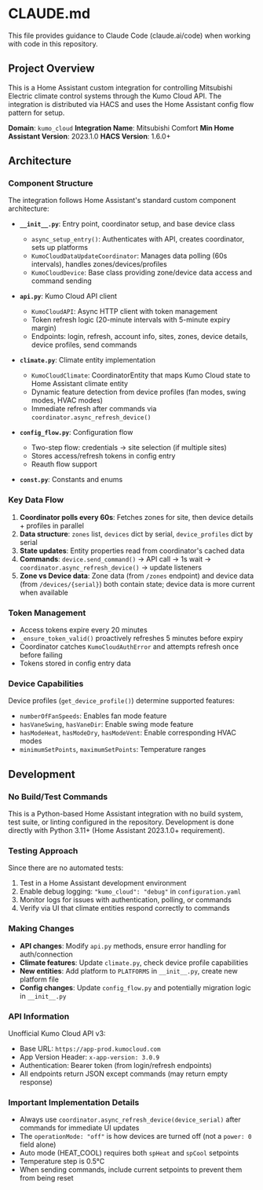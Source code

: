 # CLAUDE.md

This file provides guidance to Claude Code (claude.ai/code) when working with code in this repository.

## Project Overview

This is a Home Assistant custom integration for controlling Mitsubishi Electric climate control systems through the Kumo Cloud API. The integration is distributed via HACS and uses the Home Assistant config flow pattern for setup.

**Domain**: `kumo_cloud`
**Integration Name**: Mitsubishi Comfort
**Min Home Assistant Version**: 2023.1.0
**HACS Version**: 1.6.0+

## Architecture

### Component Structure

The integration follows Home Assistant's standard custom component architecture:

- **`__init__.py`**: Entry point, coordinator setup, and base device class
  - `async_setup_entry()`: Authenticates with API, creates coordinator, sets up platforms
  - `KumoCloudDataUpdateCoordinator`: Manages data polling (60s intervals), handles zones/devices/profiles
  - `KumoCloudDevice`: Base class providing zone/device data access and command sending

- **`api.py`**: Kumo Cloud API client
  - `KumoCloudAPI`: Async HTTP client with token management
  - Token refresh logic (20-minute intervals with 5-minute expiry margin)
  - Endpoints: login, refresh, account info, sites, zones, device details, device profiles, send commands

- **`climate.py`**: Climate entity implementation
  - `KumoCloudClimate`: CoordinatorEntity that maps Kumo Cloud state to Home Assistant climate entity
  - Dynamic feature detection from device profiles (fan modes, swing modes, HVAC modes)
  - Immediate refresh after commands via `coordinator.async_refresh_device()`

- **`config_flow.py`**: Configuration flow
  - Two-step flow: credentials → site selection (if multiple sites)
  - Stores access/refresh tokens in config entry
  - Reauth flow support

- **`const.py`**: Constants and enums

### Key Data Flow

1. **Coordinator polls every 60s**: Fetches zones for site, then device details + profiles in parallel
2. **Data structure**: `zones` list, `devices` dict by serial, `device_profiles` dict by serial
3. **State updates**: Entity properties read from coordinator's cached data
4. **Commands**: `device.send_command()` → API call → 1s wait → `coordinator.async_refresh_device()` → update listeners
5. **Zone vs Device data**: Zone data (from `/zones` endpoint) and device data (from `/devices/{serial}`) both contain state; device data is more current when available

### Token Management

- Access tokens expire every 20 minutes
- `_ensure_token_valid()` proactively refreshes 5 minutes before expiry
- Coordinator catches `KumoCloudAuthError` and attempts refresh once before failing
- Tokens stored in config entry data

### Device Capabilities

Device profiles (`get_device_profile()`) determine supported features:
- `numberOfFanSpeeds`: Enables fan mode feature
- `hasVaneSwing`, `hasVaneDir`: Enable swing mode feature
- `hasModeHeat`, `hasModeDry`, `hasModeVent`: Enable corresponding HVAC modes
- `minimumSetPoints`, `maximumSetPoints`: Temperature ranges

## Development

### No Build/Test Commands

This is a Python-based Home Assistant integration with no build system, test suite, or linting configured in the repository. Development is done directly with Python 3.11+ (Home Assistant 2023.1.0+ requirement).

### Testing Approach

Since there are no automated tests:
1. Test in a Home Assistant development environment
2. Enable debug logging: `"kumo_cloud": "debug"` in `configuration.yaml`
3. Monitor logs for issues with authentication, polling, or commands
4. Verify via UI that climate entities respond correctly to commands

### Making Changes

- **API changes**: Modify `api.py` methods, ensure error handling for auth/connection
- **Climate features**: Update `climate.py`, check device profile capabilities
- **New entities**: Add platform to `PLATFORMS` in `__init__.py`, create new platform file
- **Config changes**: Update `config_flow.py` and potentially migration logic in `__init__.py`

### API Information

Unofficial Kumo Cloud API v3:
- Base URL: `https://app-prod.kumocloud.com`
- App Version Header: `x-app-version: 3.0.9`
- Authentication: Bearer token (from login/refresh endpoints)
- All endpoints return JSON except commands (may return empty response)

### Important Implementation Details

- Always use `coordinator.async_refresh_device(device_serial)` after commands for immediate UI updates
- The `operationMode: "off"` is how devices are turned off (not a `power: 0` field alone)
- Auto mode (HEAT_COOL) requires both `spHeat` and `spCool` setpoints
- Temperature step is 0.5°C
- When sending commands, include current setpoints to prevent them from being reset